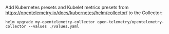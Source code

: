 
Add Kubernetes presets and Kubelet metrics presets from https://opentelemetry.io/docs/kubernetes/helm/collector/ to the Collector:

```shell
helm upgrade my-opentelemetry-collector open-telemetry/opentelemetry-collector --values ./values.yaml
```

